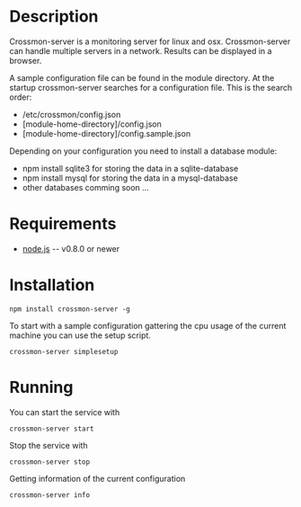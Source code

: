 Description
===========

Crossmon-server is a monitoring server for linux and osx. 
Crossmon-server can handle multiple servers in a network. 
Results can be displayed in a browser.

A sample configuration file can be found in the module directory. 
At the startup crossmon-server searches for a configuration file. This is the search order:

* /etc/crossmon/config.json
* [module-home-directory]/config.json
* [module-home-directory]/config.sample.json

Depending on your configuration you need to install a database module:

* npm install sqlite3 for storing the data in a sqlite-database
* npm install mysql for storing the data in a mysql-database
* other databases comming soon ...

Requirements
============

* [node.js](http://nodejs.org/) -- v0.8.0 or newer

Installation
============

    npm install crossmon-server -g

To start with a sample configuration gattering the cpu usage of the current machine you can use the setup script.

    crossmon-server simplesetup


Running
=======

You can start the service with

    crossmon-server start

Stop the service with

    crossmon-server stop

Getting information of the current configuration

    crossmon-server info

